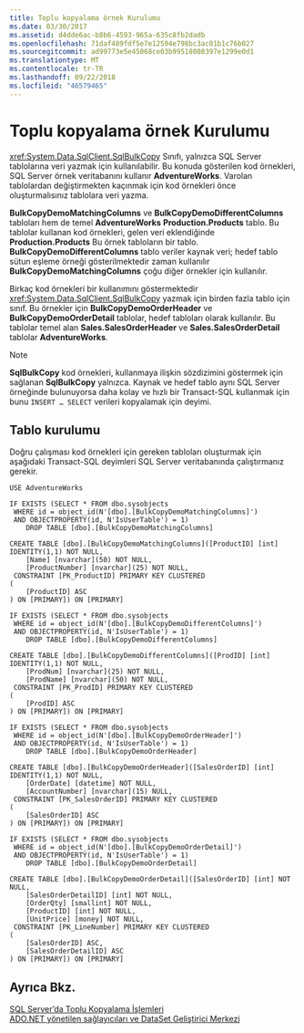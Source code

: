 ```yaml
---
title: Toplu kopyalama örnek Kurulumu
ms.date: 03/30/2017
ms.assetid: d4dde6ac-b8b6-4593-965a-635c8fb2dadb
ms.openlocfilehash: 71daf489fdf5e7e12594e798bc3ac01b1c76b027
ms.sourcegitcommit: ad99773e5e45068ce03b99518008397e1299e0d1
ms.translationtype: MT
ms.contentlocale: tr-TR
ms.lasthandoff: 09/22/2018
ms.locfileid: "46579465"
---
```

# <a name="bulk-copy-example-setup"></a>Toplu kopyalama örnek Kurulumu
<xref:System.Data.SqlClient.SqlBulkCopy> Sınıfı, yalnızca SQL Server tablolarına veri yazmak için kullanılabilir. Bu konuda gösterilen kod örnekleri, SQL Server örnek veritabanını kullanır **AdventureWorks**. Varolan tablolardan değiştirmekten kaçınmak için kod örnekleri önce oluşturmalısınız tablolara veri yazma.  
  
 **BulkCopyDemoMatchingColumns** ve **BulkCopyDemoDifferentColumns** tabloları hem de temel **AdventureWorks** **Production.Products**  tablo. Bu tablolar kullanan kod örnekleri, gelen veri eklendiğinde **Production.Products** Bu örnek tabloların bir tablo. **BulkCopyDemoDifferentColumns** tablo veriler kaynak veri; hedef tablo sütun eşleme örneği gösterilmektedir zaman kullanılır **BulkCopyDemoMatchingColumns** çoğu diğer örnekler için kullanılır.  
  
 Birkaç kod örnekleri bir kullanımını göstermektedir <xref:System.Data.SqlClient.SqlBulkCopy> yazmak için birden fazla tablo için sınıf. Bu örnekler için **BulkCopyDemoOrderHeader** ve **BulkCopyDemoOrderDetail** tablolar, hedef tabloları olarak kullanılır. Bu tablolar temel alan **Sales.SalesOrderHeader** ve **Sales.SalesOrderDetail** tablolar **AdventureWorks**.  
  
> [!NOTE]
>  **SqlBulkCopy** kod örnekleri, kullanmaya ilişkin sözdizimini göstermek için sağlanan **SqlBulkCopy** yalnızca. Kaynak ve hedef tablo aynı SQL Server örneğinde bulunuyorsa daha kolay ve hızlı bir Transact-SQL kullanmak için bunu `INSERT … SELECT` verileri kopyalamak için deyimi.  
  
## <a name="table-setup"></a>Tablo kurulumu  
 Doğru çalışması kod örnekleri için gereken tabloları oluşturmak için aşağıdaki Transact-SQL deyimleri SQL Server veritabanında çalıştırmanız gerekir.  
  
```  
USE AdventureWorks  
  
IF EXISTS (SELECT * FROM dbo.sysobjects   
 WHERE id = object_id(N'[dbo].[BulkCopyDemoMatchingColumns]')  
 AND OBJECTPROPERTY(id, N'IsUserTable') = 1)  
    DROP TABLE [dbo].[BulkCopyDemoMatchingColumns]  
  
CREATE TABLE [dbo].[BulkCopyDemoMatchingColumns]([ProductID] [int] IDENTITY(1,1) NOT NULL,  
    [Name] [nvarchar](50) NOT NULL,  
    [ProductNumber] [nvarchar](25) NOT NULL,  
 CONSTRAINT [PK_ProductID] PRIMARY KEY CLUSTERED  
(  
    [ProductID] ASC  
) ON [PRIMARY]) ON [PRIMARY]  
  
IF EXISTS (SELECT * FROM dbo.sysobjects   
 WHERE id = object_id(N'[dbo].[BulkCopyDemoDifferentColumns]')  
 AND OBJECTPROPERTY(id, N'IsUserTable') = 1)  
    DROP TABLE [dbo].[BulkCopyDemoDifferentColumns]  
  
CREATE TABLE [dbo].[BulkCopyDemoDifferentColumns]([ProdID] [int] IDENTITY(1,1) NOT NULL,  
    [ProdNum] [nvarchar](25) NOT NULL,  
    [ProdName] [nvarchar](50) NOT NULL,  
 CONSTRAINT [PK_ProdID] PRIMARY KEY CLUSTERED  
(  
    [ProdID] ASC  
) ON [PRIMARY]) ON [PRIMARY]  
  
IF EXISTS (SELECT * FROM dbo.sysobjects   
 WHERE id = object_id(N'[dbo].[BulkCopyDemoOrderHeader]')  
 AND OBJECTPROPERTY(id, N'IsUserTable') = 1)  
    DROP TABLE [dbo].[BulkCopyDemoOrderHeader]  
  
CREATE TABLE [dbo].[BulkCopyDemoOrderHeader]([SalesOrderID] [int] IDENTITY(1,1) NOT NULL,  
    [OrderDate] [datetime] NOT NULL,  
    [AccountNumber] [nvarchar](15) NULL,  
 CONSTRAINT [PK_SalesOrderID] PRIMARY KEY CLUSTERED  
(  
    [SalesOrderID] ASC  
) ON [PRIMARY]) ON [PRIMARY]  
  
IF EXISTS (SELECT * FROM dbo.sysobjects   
 WHERE id = object_id(N'[dbo].[BulkCopyDemoOrderDetail]')  
 AND OBJECTPROPERTY(id, N'IsUserTable') = 1)  
    DROP TABLE [dbo].[BulkCopyDemoOrderDetail]  
  
CREATE TABLE [dbo].[BulkCopyDemoOrderDetail]([SalesOrderID] [int] NOT NULL,  
    [SalesOrderDetailID] [int] NOT NULL,  
    [OrderQty] [smallint] NOT NULL,  
    [ProductID] [int] NOT NULL,  
    [UnitPrice] [money] NOT NULL,  
 CONSTRAINT [PK_LineNumber] PRIMARY KEY CLUSTERED  
(  
    [SalesOrderID] ASC,  
    [SalesOrderDetailID] ASC  
) ON [PRIMARY]) ON [PRIMARY]  
```  
  
## <a name="see-also"></a>Ayrıca Bkz.  
 [SQL Server’da Toplu Kopyalama İşlemleri](../../../../../docs/framework/data/adonet/sql/bulk-copy-operations-in-sql-server.md)  
 [ADO.NET yönetilen sağlayıcıları ve DataSet Geliştirici Merkezi](https://go.microsoft.com/fwlink/?LinkId=217917)

